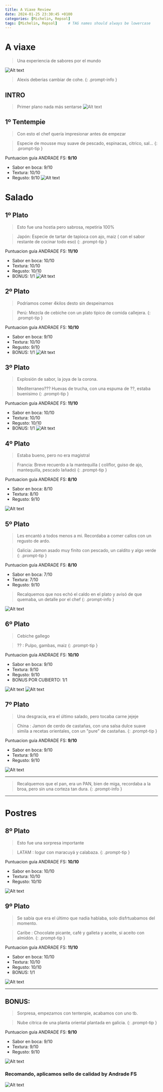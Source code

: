 ```yaml
---
title: A Viaxe Review
date: 2024-01-25 23:30:45 +0100
categories: [Michelin, Repsol]
tags: [Michelin, Repsol]     # TAG names should always be lowercase
---
```


# A viaxe

> Una experiencia de sabores por el mundo

![Alt text](../assets/img/aviaxe/image-1.png)

> Alexis deberias cambiar de cohe.
{: .prompt-info }

## INTRO

> Primer plano nada más sentarse
![Alt text](../assets/img/aviaxe/image-2.png)

## 1º Tentempie

> Con esto el chef quería impresionar antes de empezar

> Especie de mousse muy suave de pescado, espinacas, citrico, sal...
{: .prompt-tip }

Puntuacion guía ANDRADE FS: **9/10**
- Sabor en boca: 9/10
- Textura: 10/10 
- Regusto: 9/10
![Alt text](../assets/img/aviaxe/image-3.png)


# Salado

## 1º Plato

> Esto fue una hostia pero sabrosa, repetiria 100%

> Japón: Especie de tartar de tapioca con ajo, maiz ( con el sabor restante de cocinar todo eso)
{: .prompt-tip }

Puntuacion guía ANDRADE FS: **11/10**
- Sabor en boca: 10/10
- Textura: 10/10 
- Regusto: 10/10
- BONUS: 1/1
![Alt text](../assets/img/aviaxe/image-4.png)


## 2º Plato

> Podriamos comer 4kilos desto sin despeinarnos

> Perú: Mezcla de cebiche con un plato tipico de comida callejera.
{: .prompt-tip }

Puntuacion guía ANDRADE FS: **10/10**
- Sabor en boca: 9/10
- Textura: 10/10 
- Regusto: 9/10
- BONUS: 1/1
![Alt text](../assets/img/aviaxe/image-5.png)

## 3º Plato

> Explosión de sabor, la joya de la corona.

> Mediterraneo???  Huevas de trucha, con una espuma de ??, estaba buenisimo
{: .prompt-tip }

Puntuacion guía ANDRADE FS: **11/10**
- Sabor en boca: 10/10
- Textura: 10/10 
- Regusto: 10/10
- BONUS: 1/1
![Alt text](../assets/img/aviaxe/image-6.png)

## 4º Plato

> Estaba bueno, pero no era magistral

> Francia: Breve recuerdo a la mantequilla ( coliflor, guiso de ajo, mantequilla, pescado lañado)
{: .prompt-tip }

Puntuacion guía ANDRADE FS: **8/10**
- Sabor en boca: 8/10
- Textura: 8/10 
- Regusto: 9/10


![Alt text](../assets/img/aviaxe/image-7.png)

## 5º Plato

> Les encantó a todos menos a mi. Recordaba a comer callos con un regusto de ardo.

> Galicia: Jamon asado muy finito con pescado, un caldito y algo verde
{: .prompt-tip }

Puntuacion guía ANDRADE FS: **8/10**
- Sabor en boca: 7/10
- Textura: 7/10 
- Regusto: 9/10
  
> Recalquemos que nos echó el caldo en el plato y avisó de que quemaba, un detalle por el chef
{: .prompt-info }


![Alt text](../assets/img/aviaxe/image-8.png)

## 6º Plato

> Cebiche gallego

> ?? : Pulpo, gambas, maiz 
{: .prompt-tip }

Puntuacion guía ANDRADE FS: **10/10**
- Sabor en boca: 9/10
- Textura: 9/10 
- Regusto: 9/10
- BONUS POR CUBIERTO: 1/1

![Alt text](../assets/img/aviaxe/image-9.png)
![Alt text](../assets/img/aviaxe/image-10.png)

## 7º Plato

> Una desgracia, era el último salado, pero tocaba carne jejeje

> China : Jamon de cerdo de castañas, con una salsa dulce suave simila a recetas orientales, con un "pure" de castañas.
{: .prompt-tip }

Puntuacion guía ANDRADE FS: **9/10**
- Sabor en boca: 9/10
- Textura: 9/10 
- Regusto: 9/10

![Alt text](../assets/img/aviaxe/image-11.png)

---

> Recalquemos que el pan, era un PAN, bien de miga, recordaba a la broa, pero sin una corteza tan dura.
{: .prompt-info }

----

# Postres

## 8º Plato

> Esto fue una sorpresa importante

> LATAM : Iogur con maracuyá y calabaza.
{: .prompt-tip }

Puntuacion guía ANDRADE FS: **10/10**
- Sabor en boca: 10/10
- Textura: 10/10 
- Regusto: 10/10

![Alt text](../assets/img/aviaxe/image-12.png)


## 9º Plato

> Se sabía que era el último que nadia hablaba, solo disfrtuabamos del momento.

> Caribe : Chocolate picante, café  y galleta y aceite, si aceito con almidón.
{: .prompt-tip }

Puntuacion guía ANDRADE FS: **11/10**
- Sabor en boca: 10/10
- Textura: 10/10 
- Regusto: 10/10
- BONUS: 1/1

![Alt text](../assets/img/aviaxe/image-13.png)

---

## BONUS:

> Sorpresa, empezamos con tentenpie, acabamos con uno tb.

> Nube citrica de una planta oriental plantada en galicia.
{: .prompt-tip }

Puntuacion guía ANDRADE FS: **9/10**
- Sabor en boca: 9/10
- Textura: 9/10 
- Regusto: 9/10

![Alt text](../assets/img/aviaxe/image-14.png)


### Recomando, aplicamos sello de calidad by Andrade FS

![Alt text](../assets/img/aviaxe/image-15.png)
